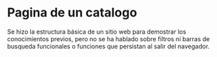 # Pagina de un catalogo

Se hizo la estructura básica de un sitio web para demostrar los conocimientos previos, pero no se ha hablado sobre filtros ni barras de busqueda funcionales o funciones que persistan al salir del navegador.